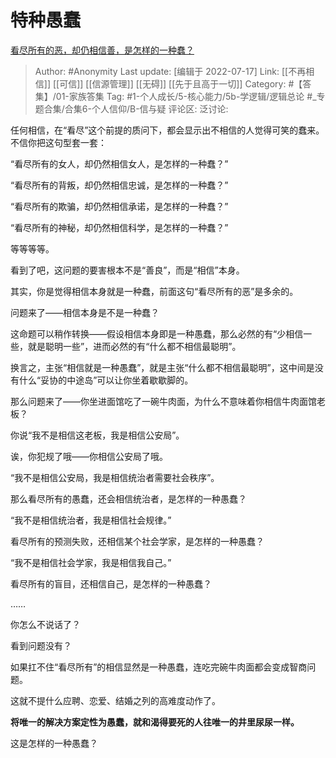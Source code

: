 # 特种愚蠢
[看尽所有的恶，却仍相信善，是怎样的一种蠢？](https://www.zhihu.com/question/541768623/answer/2578577845)

> Author: #Anonymity
> Last update: [编辑于 2022-07-17]
> Link: [[不再相信]] [[可信]] [[信源管理]] [[无碍]] [[先于且高于一切]]
> Category: #【答集】/01-家族答集
> Tag: #1-个人成长/5-核心能力/5b-学逻辑/逻辑总论 #_专题合集/合集6-个人信仰/B-信与疑
> 评论区:
> 泛讨论:

任何相信，在“看尽”这个前提的质问下，都会显示出不相信的人觉得可笑的蠢来。不信你把这句型套一套：

“看尽所有的女人，却仍然相信女人，是怎样的一种蠢？”

“看尽所有的背叛，却仍然相信忠诚，是怎样的一种蠢？”

“看尽所有的欺骗，却仍然相信承诺，是怎样的一种蠢？”

“看尽所有的神秘，却仍然相信科学，是怎样的一种蠢？”

等等等等。

看到了吧，这问题的要害根本不是“善良”，而是“相信”本身。

其实，你是觉得相信本身就是一种蠢，前面这句“看尽所有的恶”是多余的。

问题来了——相信本身是不是一种蠢？

这命题可以稍作转换——假设相信本身即是一种愚蠢，那么必然的有“少相信一些，就是聪明一些”，进而必然的有“什么都不相信最聪明”。

换言之，主张“相信就是一种愚蠢”，就是主张“什么都不相信最聪明”，这中间是没有什么“妥协的中途岛”可以让你坐着歇歇脚的。

那么问题来了——你坐进面馆吃了一碗牛肉面，为什么不意味着你相信牛肉面馆老板？

你说“我不是相信这老板，我是相信公安局”。

诶，你犯规了哦——你相信公安局了哦。

“我不是相信公安局，我是相信统治者需要社会秩序”。

那么看尽所有的愚蠢，还会相信统治者，是怎样的一种愚蠢？

“我不是相信统治者，我是相信社会规律。”

看尽所有的预测失败，还相信某个社会学家，是怎样的一种愚蠢？

“我不是相信社会学家，我是相信我自己。”

看尽所有的盲目，还相信自己，是怎样的一种愚蠢？

……

你怎么不说话了？

看到问题没有？

如果扛不住“看尽所有”的相信显然是一种愚蠢，连吃完碗牛肉面都会变成智商问题。

这就不提什么应聘、恋爱、结婚之列的高难度动作了。

**将唯一的解决方案定性为愚蠢，就和渴得要死的人往唯一的井里尿尿一样。**

这是怎样的一种愚蠢？
